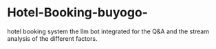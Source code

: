 # Hotel-Booking-buyogo-
hotel booking system the llm bot integrated for the Q&amp;A and the stream analysis of the different factors.
